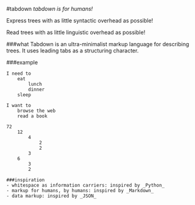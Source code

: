 #tabdown
_tabdown is for humans!_

Express trees with as little syntactic overhead as possible!

Read trees with as little linguistic overhead as possible!

###what
Tabdown is an ultra-minimalist markup language for describing trees. It uses leading tabs as a structuring character.

###example
```
I need to
	eat
		lunch
		dinner
	sleep

I want to
	browse the web
	read a book

```
```
72
	12
		4
			2
			2
		3
	6
		3
		2

###inspiration
- whitespace as information carriers: inspired by _Python_
- markup for humans, by humans: inspired by _Markdown_
- data markup: inspired by _JSON_

